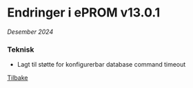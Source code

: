 # Endringer i ePROM v13.0.1
*Desember 2024*

### Teknisk
- Lagt til støtte for konfigurerbar database command timeout

[Tilbake](./Releaselist)

